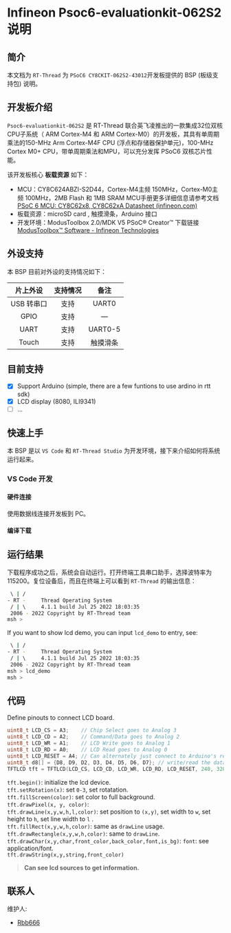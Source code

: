 # Infineon Psoc6-evaluationkit-062S2 说明

## 简介

本文档为 `RT-Thread` 为 `PSoC6 CY8CKIT-062S2-43012`开发板提供的 BSP (板级支持包) 说明。

## 开发板介绍

`Psoc6-evaluationkit-062S2` 是 RT-Thread 联合英飞凌推出的一款集成32位双核CPU子系统（ ARM Cortex-M4 和 ARM Cortex-M0）的开发板，其具有单周期乘法的150-MHz Arm Cortex-M4F CPU (浮点和存储器保护单元)，100-MHz Cortex M0+ CPU，带单周期乘法和MPU，可以充分发挥 PSoC6 双核芯片性能。

该开发板核心 **板载资源** 如下：

- MCU：CY8C624ABZI-S2D44，Cortex-M4主频 150MHz，Cortex-M0主频 100MHz，2MB Flash 和 1MB SRAM
      MCU手册更多详细信息请参考文档 [PSoC 6 MCU: CY8C62x8, CY8C62xA Datasheet (infineon.com)](https://www.infineon.com/dgdl/Infineon-PSOC_6_MCU_CY8C62X8_CY8C62XA-DataSheet-v17_00-EN.pdf?fileId=8ac78c8c7d0d8da4017d0ee7d03a70b1)
- 板载资源：microSD card , 触摸滑条，Arduino 接口
- 开发环境：ModusToolbox 2.0/MDK V5
   PSoC® Creator™ 下载链接 [ModusToolbox™ Software - Infineon Technologies](https://www.infineon.com/cms/en/design-support/tools/sdk/modustoolbox-software/)

## 外设支持

本 BSP 目前对外设的支持情况如下：

| **片上外设** | **支持情况** | **备注** |
| :----------: | :----------: | :------: |
|  USB 转串口  |     支持     |  UART0   |
|     GPIO     |     支持     |    —     |
|     UART     |     支持     | UART0-5  |
|    Touch     |     支持     | 触摸滑条 |

## 目前支持

- [x] Support Arduino (simple, there are a few funtions to use ardino in rtt sdk)
- [x] LCD display (8080, ILI9341)
- [ ] ...

## 快速上手

本 BSP 是以 `VS Code` 和 `RT-Thread Studio` 为开发环境，接下来介绍如何将系统运行起来。

### VS Code 开发

#### 硬件连接

使用数据线连接开发板到 PC。

#### 编译下载

## 运行结果

下载程序成功之后，系统会自动运行。打开终端工具串口助手，选择波特率为 115200。复位设备后，而且在终端上可以看到 `RT-Thread` 的输出信息：

```bash
 \ | /
- RT -     Thread Operating System
 / | \     4.1.1 build Jul 25 2022 18:03:35
 2006 - 2022 Copyright by RT-Thread team
msh >
```

If you want to show lcd demo, you can input `lcd_demo` to entry, see:

```bash
 \ | /
- RT -     Thread Operating System
 / | \     4.1.1 build Jul 25 2022 18:03:35
 2006 - 2022 Copyright by RT-Thread team
msh > lcd_demo
msh > 
```

## 代码

Define pinouts to connect LCD board.

```c++
uint8_t LCD_CS = A3;    // Chip Select goes to Analog 3
uint8_t LCD_CD = A2;    // Command/Data goes to Analog 2
uint8_t LCD_WR = A1;    // LCD Write goes to Analog 1
uint8_t LCD_RD = A0;    // LCD Read goes to Analog 0
uint8_t LCD_RESET = A4; // Can alternately just connect to Arduino's reset pin
uint8_t d8[] = {D8, D9, D2, D3, D4, D5, D6, D7}; // write/read the data of 8 pinouts
TFTLCD tft = TFTLCD(LCD_CS, LCD_CD, LCD_WR, LCD_RD, LCD_RESET, 240, 320, d8);
```

`tft.begin()`: initialize the lcd device.  
`tft.setRotation(x)`: set `0-3`, set rotatation.  
`tft.fillScreen(color)`: set color to full background.  
`tft.drawPixel(x, y, color)`:  
`tft.drawLine(x,y,w,h,l,color)`: set position to `(x,y)`, set width to `w`, set height to `h`, set line width to `l` .  
`tft.fillRect(x,y,w,h,color)`: same as `drawLine` usage.  
`tft.drawRectangle(x,y,w,h,color)`: same to `drawLine`.  
`tft.drawChar(x,y,char,front_color,back_color,font,is_bg)`: `font`: see application/font.  
`tft.drawString(x,y,string,front_color)`  

> **Can see lcd sources to get information.**
>
## 联系人

维护人:

- [Rbb666](https://github.com/Rbb666)
